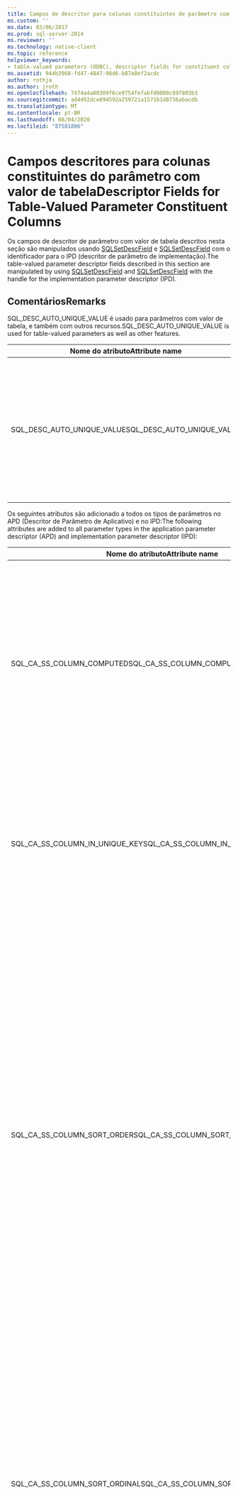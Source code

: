 ```yaml
---
title: Campos de descritor para colunas constituintes de parâmetro com valor de tabela | Microsoft Docs
ms.custom: ''
ms.date: 03/06/2017
ms.prod: sql-server-2014
ms.reviewer: ''
ms.technology: native-client
ms.topic: reference
helpviewer_keywords:
- table-valued parameters (ODBC), descriptor fields for constituent columns
ms.assetid: 944b3968-fd47-4847-98d6-b87e8ef2acdc
author: rothja
ms.author: jroth
ms.openlocfilehash: 7474a4a80309f6ce9754fefabfd0080c89f803b3
ms.sourcegitcommit: ad4d92dce894592a259721a1571b1d8736abacdb
ms.translationtype: MT
ms.contentlocale: pt-BR
ms.lasthandoff: 08/04/2020
ms.locfileid: "87581806"
---
```

# <a name="descriptor-fields-for-table-valued-parameter-constituent-columns"></a><span data-ttu-id="8e7cb-102">Campos descritores para colunas constituintes do parâmetro com valor de tabela</span><span class="sxs-lookup"><span data-stu-id="8e7cb-102">Descriptor Fields for Table-Valued Parameter Constituent Columns</span></span>
  <span data-ttu-id="8e7cb-103">Os campos de descritor de parâmetro com valor de tabela descritos nesta seção são manipulados usando [SQLSetDescField](../native-client-odbc-api/sqlsetdescfield.md) e [SQLSetDescField](../native-client-odbc-api/sqlsetdescfield.md) com o identificador para o IPD (descritor de parâmetro de implementação).</span><span class="sxs-lookup"><span data-stu-id="8e7cb-103">The table-valued parameter descriptor fields described in this section are manipulated by using [SQLSetDescField](../native-client-odbc-api/sqlsetdescfield.md) and [SQLSetDescField](../native-client-odbc-api/sqlsetdescfield.md) with the handle for the implementation parameter descriptor (IPD).</span></span>  
  
## <a name="remarks"></a><span data-ttu-id="8e7cb-104">Comentários</span><span class="sxs-lookup"><span data-stu-id="8e7cb-104">Remarks</span></span>  
 <span data-ttu-id="8e7cb-105">SQL_DESC_AUTO_UNIQUE_VALUE é usado para parâmetros com valor de tabela, e também com outros recursos.</span><span class="sxs-lookup"><span data-stu-id="8e7cb-105">SQL_DESC_AUTO_UNIQUE_VALUE is used for table-valued parameters as well as other features.</span></span>  
  
|<span data-ttu-id="8e7cb-106">Nome do atributo</span><span class="sxs-lookup"><span data-stu-id="8e7cb-106">Attribute name</span></span>|<span data-ttu-id="8e7cb-107">Type</span><span class="sxs-lookup"><span data-stu-id="8e7cb-107">Type</span></span>|<span data-ttu-id="8e7cb-108">Descrição</span><span class="sxs-lookup"><span data-stu-id="8e7cb-108">Description</span></span>|  
|--------------------|----------|-----------------|  
|<span data-ttu-id="8e7cb-109">SQL_DESC_AUTO_UNIQUE_VALUE</span><span class="sxs-lookup"><span data-stu-id="8e7cb-109">SQL_DESC_AUTO_UNIQUE_VALUE</span></span>|<span data-ttu-id="8e7cb-110">SQLINTEGER</span><span class="sxs-lookup"><span data-stu-id="8e7cb-110">SQLINTEGER</span></span>|<span data-ttu-id="8e7cb-111">SQL_TRUE indica que esta coluna é uma coluna de identidade.</span><span class="sxs-lookup"><span data-stu-id="8e7cb-111">SQL_TRUE indicates that this column is an identity column.</span></span><br /><br /> [!INCLUDE[ssNoVersion](../../includes/ssnoversion-md.md)]<span data-ttu-id="8e7cb-112">pode usar essas informações para otimizar o desempenho, mas os aplicativos não são obrigados a defini-lo para colunas de identidade.</span><span class="sxs-lookup"><span data-stu-id="8e7cb-112">can use this information to optimize performance, but applications are not required to set it for identity columns.</span></span>|  
  
 <span data-ttu-id="8e7cb-113">Os seguintes atributos são adicionado a todos os tipos de parâmetros no APD (Descritor de Parâmetro de Aplicativo) e no IPD:</span><span class="sxs-lookup"><span data-stu-id="8e7cb-113">The following attributes are added to all parameter types in the application parameter descriptor (APD) and implementation parameter descriptor (IPD):</span></span>  
  
|<span data-ttu-id="8e7cb-114">Nome do atributo</span><span class="sxs-lookup"><span data-stu-id="8e7cb-114">Attribute name</span></span>|<span data-ttu-id="8e7cb-115">Type</span><span class="sxs-lookup"><span data-stu-id="8e7cb-115">Type</span></span>|<span data-ttu-id="8e7cb-116">Descrição</span><span class="sxs-lookup"><span data-stu-id="8e7cb-116">Description</span></span>|  
|--------------------|----------|-----------------|  
|<span data-ttu-id="8e7cb-117">SQL_CA_SS_COLUMN_COMPUTED</span><span class="sxs-lookup"><span data-stu-id="8e7cb-117">SQL_CA_SS_COLUMN_COMPUTED</span></span>|<span data-ttu-id="8e7cb-118">SQLSMALLINT</span><span class="sxs-lookup"><span data-stu-id="8e7cb-118">SQLSMALLINT</span></span>|<span data-ttu-id="8e7cb-119">SQL_TRUE indica que essa coluna é computada.</span><span class="sxs-lookup"><span data-stu-id="8e7cb-119">SQL_TRUE indicates that this column is computed.</span></span><br /><br /> [!INCLUDE[ssNoVersion](../../includes/ssnoversion-md.md)]<span data-ttu-id="8e7cb-120">pode usar essas informações para otimizar o desempenho, mas não é necessário que os aplicativos a definam para colunas computadas.</span><span class="sxs-lookup"><span data-stu-id="8e7cb-120">can use this information to optimize performance, but applications are not required to set it for computed columns.</span></span><br /><br /> <span data-ttu-id="8e7cb-121">Este atributo é ignorado para associações que não são colunas de parâmetro com valor de tabela.</span><span class="sxs-lookup"><span data-stu-id="8e7cb-121">This attribute is ignored for bindings that are not table-valued parameter columns.</span></span>|  
|<span data-ttu-id="8e7cb-122">SQL_CA_SS_COLUMN_IN_UNIQUE_KEY</span><span class="sxs-lookup"><span data-stu-id="8e7cb-122">SQL_CA_SS_COLUMN_IN_UNIQUE_KEY</span></span>|<span data-ttu-id="8e7cb-123">SQLSMALLINT</span><span class="sxs-lookup"><span data-stu-id="8e7cb-123">SQLSMALLINT</span></span>|<span data-ttu-id="8e7cb-124">SQL_TRUE indica que uma coluna de parâmetro com valor de tabela participa de uma chave exclusiva.</span><span class="sxs-lookup"><span data-stu-id="8e7cb-124">SQL_TRUE indicates that a table-valued parameter column participates in a unique key.</span></span> <span data-ttu-id="8e7cb-125">Isto pode resultar em melhor desempenho de consulta.</span><span class="sxs-lookup"><span data-stu-id="8e7cb-125">This can result in better query performance.</span></span> <span data-ttu-id="8e7cb-126">Este atributo é ignorado para associações que não são colunas de parâmetro com valor de tabela.</span><span class="sxs-lookup"><span data-stu-id="8e7cb-126">This attribute is ignored for bindings that are not table-valued parameter columns.</span></span>|  
|<span data-ttu-id="8e7cb-127">SQL_CA_SS_COLUMN_SORT_ORDER</span><span class="sxs-lookup"><span data-stu-id="8e7cb-127">SQL_CA_SS_COLUMN_SORT_ORDER</span></span>|<span data-ttu-id="8e7cb-128">SQLSMALLINT</span><span class="sxs-lookup"><span data-stu-id="8e7cb-128">SQLSMALLINT</span></span>|<span data-ttu-id="8e7cb-129">Indica a ordem de classificação de uma coluna de parâmetro com valor de tabela.</span><span class="sxs-lookup"><span data-stu-id="8e7cb-129">Indicates the sort order of a table-valued parameter column.</span></span> <span data-ttu-id="8e7cb-130">Isto pode resultar em melhor desempenho de consulta.</span><span class="sxs-lookup"><span data-stu-id="8e7cb-130">This can result in better query performance.</span></span> <span data-ttu-id="8e7cb-131">Este atributo é ignorado para associações que não são colunas de parâmetro com valor de tabela.</span><span class="sxs-lookup"><span data-stu-id="8e7cb-131">This attribute is ignored for bindings that are not table-valued parameter columns.</span></span> <span data-ttu-id="8e7cb-132">Os seguintes valores são possíveis:</span><span class="sxs-lookup"><span data-stu-id="8e7cb-132">The possible values are the following:</span></span><br /><br /> <span data-ttu-id="8e7cb-133">-SQL_SS_ASCENDING_ORDER</span><span class="sxs-lookup"><span data-stu-id="8e7cb-133">-   SQL_SS_ASCENDING_ORDER</span></span><br /><span data-ttu-id="8e7cb-134">-SQL_SS_DESCENDING_ORDER</span><span class="sxs-lookup"><span data-stu-id="8e7cb-134">-   SQL_SS_DESCENDING_ORDER</span></span><br /><span data-ttu-id="8e7cb-135">-SQL_SS_ORDER_UNSPECIFIED</span><span class="sxs-lookup"><span data-stu-id="8e7cb-135">-   SQL_SS_ORDER_UNSPECIFIED</span></span><br /><br /> <span data-ttu-id="8e7cb-136">Valores diferentes de SQL_SS_ASCENDING_ORDER e SQL_SS_DESCENDING_ORDER geram um erro com SQLSTATE HY024 e a mensagem 'Valor de atributo inválido' e são tratados como SQL_SS_ORDER_UNSPECIFIED, que é o valor padrão para este atributo.</span><span class="sxs-lookup"><span data-stu-id="8e7cb-136">Values other than SQL_SS_ASCENDING_ORDER and SQL_SS_DESCENDING_ORDER generate an error with SQLSTATE HY024 and message 'Invalid attribute value' and are treated as SQL_SS_ORDER_UNSPECIFIED, which is the default value for this attribute.</span></span>|  
|<span data-ttu-id="8e7cb-137">SQL_CA_SS_COLUMN_SORT_ORDINAL</span><span class="sxs-lookup"><span data-stu-id="8e7cb-137">SQL_CA_SS_COLUMN_SORT_ORDINAL</span></span>|<span data-ttu-id="8e7cb-138">SQLSMALLINT</span><span class="sxs-lookup"><span data-stu-id="8e7cb-138">SQLSMALLINT</span></span>|<span data-ttu-id="8e7cb-139">Indica o ordinal de uma coluna de parâmetro com valor de tabela no conjunto de colunas que definem a ordenação global para um parâmetro com valor de tabela.</span><span class="sxs-lookup"><span data-stu-id="8e7cb-139">Indicates the ordinal of a table-valued parameter column in the set of columns that define the overall ordering for a table-valued parameter.</span></span> <span data-ttu-id="8e7cb-140">Isto pode resultar em melhor desempenho de consulta.</span><span class="sxs-lookup"><span data-stu-id="8e7cb-140">This can result in better query performance.</span></span> <span data-ttu-id="8e7cb-141">Este atributo é ignorado para associações que não são colunas de parâmetro com valor de tabela.</span><span class="sxs-lookup"><span data-stu-id="8e7cb-141">This attribute is ignored for bindings that are not table-valued parameter columns.</span></span> <span data-ttu-id="8e7cb-142">Ordinais de classificação iniciam em 1.</span><span class="sxs-lookup"><span data-stu-id="8e7cb-142">Sort ordinals start at 1.</span></span> <span data-ttu-id="8e7cb-143">Um valor 0, o padrão, indica que uma coluna de parâmetro com valor de tabela não tem ordenação de coluna.</span><span class="sxs-lookup"><span data-stu-id="8e7cb-143">A value of 0, the default, indicates that a table-valued parameter column does not have column ordering.</span></span>|  
|<span data-ttu-id="8e7cb-144">SQL_CA_SS_COLUMN_HAS_DEFAULT_VALUE</span><span class="sxs-lookup"><span data-stu-id="8e7cb-144">SQL_CA_SS_COLUMN_HAS_DEFAULT_VALUE</span></span>|<span data-ttu-id="8e7cb-145">SQLSMALLINT</span><span class="sxs-lookup"><span data-stu-id="8e7cb-145">SQLSMALLINT</span></span>|<span data-ttu-id="8e7cb-146">Indica se todas as linhas no parâmetro com valor de tabela terão o valor padrão para esta coluna.</span><span class="sxs-lookup"><span data-stu-id="8e7cb-146">Indicates whether all rows in the table-valued parameter will have the default value for this column.</span></span> <span data-ttu-id="8e7cb-147">Para parâmetros com valor de tabela, não é possível selecionar o valor padrão em uma base linha por linha.</span><span class="sxs-lookup"><span data-stu-id="8e7cb-147">For table-valued parameters, it is not possible to select the default value on a row-by-row basis.</span></span> <span data-ttu-id="8e7cb-148">Um valor SQL_FALSE indica que as linhas terão valores não padrão.</span><span class="sxs-lookup"><span data-stu-id="8e7cb-148">A value of SQL_FALSE indicates that rows will have non-default values.</span></span> <span data-ttu-id="8e7cb-149">Esse é o padrão.</span><span class="sxs-lookup"><span data-stu-id="8e7cb-149">This is the default.</span></span> <span data-ttu-id="8e7cb-150">Um valor SQL_TRUE indica que esta coluna terá valores padrão para todas as linhas.</span><span class="sxs-lookup"><span data-stu-id="8e7cb-150">A value of SQL_TRUE indicates that this column will have default values for all rows.</span></span><br /><br /> <span data-ttu-id="8e7cb-151">Se definido como SQL_TRUE, nenhum dos dados será enviado ao servidor.</span><span class="sxs-lookup"><span data-stu-id="8e7cb-151">If set to SQL_TRUE, no data will be sent to the server.</span></span><br /><br /> <span data-ttu-id="8e7cb-152">Este campo também poderá ser usado com identidade ou colunas computadas se os valores de coluna não forem requeridos para processamento de servidor.</span><span class="sxs-lookup"><span data-stu-id="8e7cb-152">This field can also be used with identity or computed columns if the column values are not required for server processing.</span></span>|  
  
 <span data-ttu-id="8e7cb-153">Estes atributos só são válidos para colunas de parâmetro com valor de tabela.</span><span class="sxs-lookup"><span data-stu-id="8e7cb-153">These attributes are only valid for table-valued parameter columns.</span></span> <span data-ttu-id="8e7cb-154">Eles são ignorados para outros parâmetros.</span><span class="sxs-lookup"><span data-stu-id="8e7cb-154">They are ignored for other parameters.</span></span>  
  
 <span data-ttu-id="8e7cb-155">Se SQL_CA_SS_COL_HAS_DEFAULT_VALUE for definido para uma coluna de parâmetro com valor de tabela, SQL_DESC_DATA_PTR para essa coluna deverá ser um ponteiro nulo.</span><span class="sxs-lookup"><span data-stu-id="8e7cb-155">If SQL_CA_SS_COL_HAS_DEFAULT_VALUE is set for a table-valued parameter column, SQL_DESC_DATA_PTR for that column must be a null pointer.</span></span> <span data-ttu-id="8e7cb-156">Caso contrário, SQLExecute ou SQLExecDirect retornará SQL_ERROR.</span><span class="sxs-lookup"><span data-stu-id="8e7cb-156">Otherwise, SQLExecute or SQLExecDirect will return SQL_ERROR.</span></span> <span data-ttu-id="8e7cb-157">Um registro de diagnóstico será gerado com SQLSTATE = 07S01 e a mensagem "uso inválido do parâmetro padrão para \<p> o parâmetro, coluna \<c> ", em que \<p> é o ordinal do parâmetro e \<c> é o ordinal da coluna.</span><span class="sxs-lookup"><span data-stu-id="8e7cb-157">A diagnostic record will be generated with SQLSTATE=07S01 and the message "Invalid use of default parameter for parameter \<p>, column \<c>", where \<p> is the parameter ordinal and \<c> is the column ordinal.</span></span>  
  
## <a name="see-also"></a><span data-ttu-id="8e7cb-158">Consulte Também</span><span class="sxs-lookup"><span data-stu-id="8e7cb-158">See Also</span></span>  
 [<span data-ttu-id="8e7cb-159">Parâmetros com valor de tabela &#40;&#41;ODBC</span><span class="sxs-lookup"><span data-stu-id="8e7cb-159">Table-Valued Parameters &#40;ODBC&#41;</span></span>](table-valued-parameters-odbc.md)  
  
  
